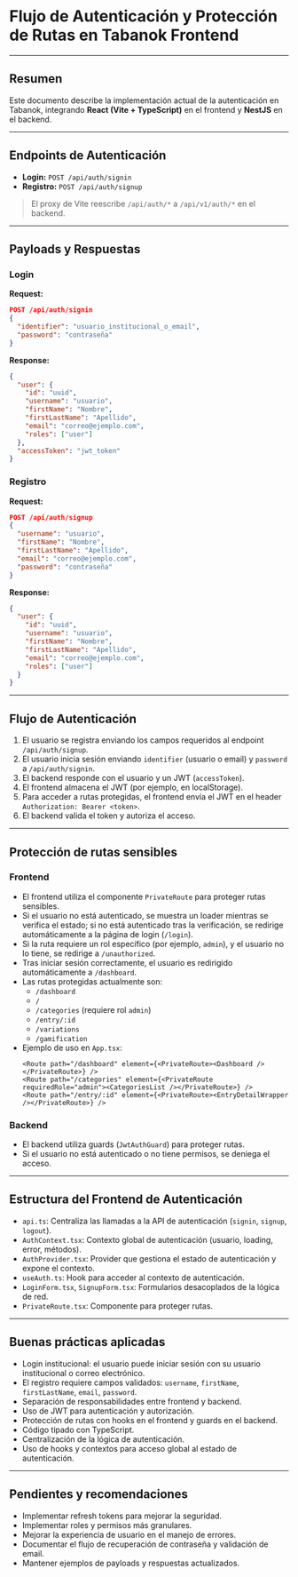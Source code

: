 # Flujo de Autenticación y Protección de Rutas en Tabanok Frontend

---

## Resumen

Este documento describe la implementación actual de la autenticación en Tabanok, integrando **React (Vite + TypeScript)** en el frontend y **NestJS** en el backend.

---

## Endpoints de Autenticación

- **Login:** `POST /api/auth/signin`
- **Registro:** `POST /api/auth/signup`

> El proxy de Vite reescribe `/api/auth/*` a `/api/v1/auth/*` en el backend.

---

## Payloads y Respuestas

### Login

**Request:**
```json
POST /api/auth/signin
{
  "identifier": "usuario_institucional_o_email",
  "password": "contraseña"
}
```

**Response:**
```json
{
  "user": {
    "id": "uuid",
    "username": "usuario",
    "firstName": "Nombre",
    "firstLastName": "Apellido",
    "email": "correo@ejemplo.com",
    "roles": ["user"]
  },
  "accessToken": "jwt_token"
}
```

### Registro

**Request:**
```json
POST /api/auth/signup
{
  "username": "usuario",
  "firstName": "Nombre",
  "firstLastName": "Apellido",
  "email": "correo@ejemplo.com",
  "password": "contraseña"
}
```

**Response:**
```json
{
  "user": {
    "id": "uuid",
    "username": "usuario",
    "firstName": "Nombre",
    "firstLastName": "Apellido",
    "email": "correo@ejemplo.com",
    "roles": ["user"]
  }
}
```

---

## Flujo de Autenticación

1. El usuario se registra enviando los campos requeridos al endpoint `/api/auth/signup`.
2. El usuario inicia sesión enviando `identifier` (usuario o email) y `password` a `/api/auth/signin`.
3. El backend responde con el usuario y un JWT (`accessToken`).
4. El frontend almacena el JWT (por ejemplo, en localStorage).
5. Para acceder a rutas protegidas, el frontend envía el JWT en el header `Authorization: Bearer <token>`.
6. El backend valida el token y autoriza el acceso.

---

## Protección de rutas sensibles

### Frontend

- El frontend utiliza el componente `PrivateRoute` para proteger rutas sensibles.
- Si el usuario no está autenticado, se muestra un loader mientras se verifica el estado; si no está autenticado tras la verificación, se redirige automáticamente a la página de login (`/login`).
- Si la ruta requiere un rol específico (por ejemplo, `admin`), y el usuario no lo tiene, se redirige a `/unauthorized`.
- Tras iniciar sesión correctamente, el usuario es redirigido automáticamente a `/dashboard`.
- Las rutas protegidas actualmente son:
  - `/dashboard`
  - `/`
  - `/categories` (requiere rol `admin`)
  - `/entry/:id`
  - `/variations`
  - `/gamification`
- Ejemplo de uso en `App.tsx`:
  ```tsx
  <Route path="/dashboard" element={<PrivateRoute><Dashboard /></PrivateRoute>} />
  <Route path="/categories" element={<PrivateRoute requiredRole="admin"><CategoriesList /></PrivateRoute>} />
  <Route path="/entry/:id" element={<PrivateRoute><EntryDetailWrapper /></PrivateRoute>} />
  ```

### Backend

- El backend utiliza guards (`JwtAuthGuard`) para proteger rutas.
- Si el usuario no está autenticado o no tiene permisos, se deniega el acceso.

---

## Estructura del Frontend de Autenticación

- `api.ts`: Centraliza las llamadas a la API de autenticación (`signin`, `signup`, `logout`).
- `AuthContext.tsx`: Contexto global de autenticación (usuario, loading, error, métodos).
- `AuthProvider.tsx`: Provider que gestiona el estado de autenticación y expone el contexto.
- `useAuth.ts`: Hook para acceder al contexto de autenticación.
- `LoginForm.tsx`, `SignupForm.tsx`: Formularios desacoplados de la lógica de red.
- `PrivateRoute.tsx`: Componente para proteger rutas.

---

## Buenas prácticas aplicadas

- Login institucional: el usuario puede iniciar sesión con su usuario institucional o correo electrónico.
- El registro requiere campos validados: `username`, `firstName`, `firstLastName`, `email`, `password`.
- Separación de responsabilidades entre frontend y backend.
- Uso de JWT para autenticación y autorización.
- Protección de rutas con hooks en el frontend y guards en el backend.
- Código tipado con TypeScript.
- Centralización de la lógica de autenticación.
- Uso de hooks y contextos para acceso global al estado de autenticación.

---

## Pendientes y recomendaciones

- Implementar refresh tokens para mejorar la seguridad.
- Implementar roles y permisos más granulares.
- Mejorar la experiencia de usuario en el manejo de errores.
- Documentar el flujo de recuperación de contraseña y validación de email.
- Mantener ejemplos de payloads y respuestas actualizados.
